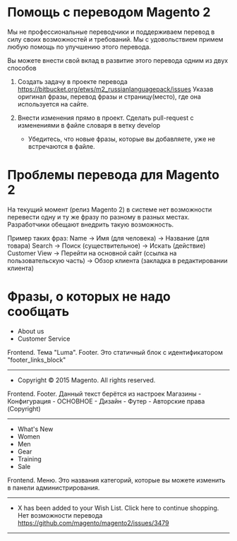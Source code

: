# Помощь с переводом Magento 2

Мы не профессиональные переводчики и поддерживаем перевод в силу своих возможностей и требований.
Мы с удовольствием примем любую помощь по улучшению этого перевода.


Вы можете внести свой вклад в развитие этого перевода одним из двух способов

1. Создать задачу в проекте перевода
   https://bitbucket.org/etws/m2_russianlanguagepack/issues
   Указав оригинал фразы, перевод фразы и страницу(место), где она используется на сайте.

2. Внести изменения прямо в проект.
   Сделать pull-request с изменениями в файле словаря в ветку develop
   
   * Убедитесь, что новые фразы, которые вы добавляете, уже не встречаются в файле.



# Проблемы перевода для Magento 2

На текущий момент (релиз Magento 2) в системе нет возможности перевести одну и ту же фразу по разному в разных местах.
Разработчики обещают внедрить такую возможность.

Пример таких фраз:
Name -> Имя (для человека) -> Название (для товара)
Search -> Поиск (существительное) -> Искать (действие)
Customer View -> Перейти на основной сайт (ссылка на пользовательскую часть) -> Обзор клиента (закладка в редактировании клиента)


# Фразы, о которых не надо сообщать

* About us
* Customer Service

Frontend. Тема "Luma". Footer. 
Это статичный блок с идентификатором "footer_links_block"

---
* Copyright © 2015 Magento. All rights reserved.

Frontend. Footer. 
Данный текст берётся из настроек Магазины - Конфигурация - ОСНОВНОЕ - Дизайн - Футер - Авторские права (Copyright)

---
* What's New
* Women
* Men
* Gear
* Training
* Sale

Frontend. Меню.
Это названия категорий, которые вы можете изменить в панели администрирования.

---

* X has been added to your Wish List. Click here to continue shopping.
Нет возможности перевода https://github.com/magento/magento2/issues/3479

--- 


